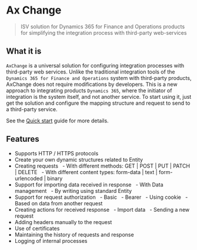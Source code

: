 # Ax Change

> ISV solution for Dynamics 365 for Finance and Operations products for simplifying the integration process with third-party web-services

## What it is

`AxChange` is a universal solution for configuring integration processes with third-party web services.
Unlike the traditional integration tools of the `Dynamics 365 for Finance and Operations` system with third-party products, AxChange does not require modifications by developers. This is a new approach to integrating products `Dynamics 365`, where the initiator of integration is the system itself, and not another service.
To start using it, just get the solution and configure the mapping structure and request to send to a third-party service.

See the [Quick start](quickstart.md) guide for more details.

## Features

- Supports HTTP / HTTPS protocols
- Create your own dynamic structures related to Entity
- Creating requests
    - With different methods: GET | POST | PUT | PATCH | DELETE
    - With different content types: form-data | text | form-urlencoded | binary
- Support for importing data received in response
    - With Data management
    - By writing using standard Entity
- Support for request authorization
    - Basic
    - Bearer
    - Using cookie
    - Based on data from another request
- Creating actions for received response
    - Import data
    - Sending a new request
- Adding headers manually to the request
- Use of certificates
- Maintaining the history of requests and response
- Logging of internal processes
